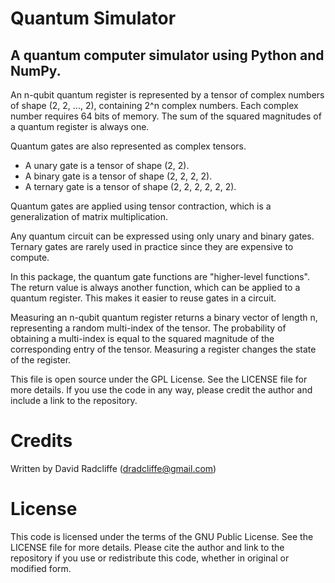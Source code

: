# Quantum Simulator
## A quantum computer simulator using Python and NumPy.

An n-qubit quantum register is represented by a tensor of complex numbers
of shape (2, 2, ..., 2), containing 2^n complex numbers. Each complex number
requires 64 bits of memory. The sum of the squared magnitudes of a quantum
register is always one.

Quantum gates are also represented as complex tensors.
  *  A unary gate is a tensor of shape (2, 2).
  *  A binary gate is a tensor of shape (2, 2, 2, 2).
  *  A ternary gate is a tensor of shape (2, 2, 2, 2, 2, 2).

Quantum gates are applied using tensor contraction, which is a
generalization of matrix multiplication.

Any quantum circuit can be expressed using only unary and binary gates.
Ternary gates are rarely used in practice since they are expensive to compute.

In this package, the quantum gate functions are "higher-level functions". 
The return value is always another function, which can be applied to a quantum register.
This makes it easier to reuse gates in a circuit.

Measuring an n-qubit quantum register returns a binary vector of length n,
representing a random multi-index of the tensor. The probability of obtaining
a multi-index is equal to the squared magnitude of the corresponding entry
of the tensor. Measuring a register changes the state of the register.


This file is open source under the GPL License. See the LICENSE file for more details.
If you use the code in any way, please credit the author and include a link to the
repository.

# Credits

Written by David Radcliffe (dradcliffe@gmail.com)

# License

This code is licensed under the terms of the GNU Public License. See the LICENSE file for more details.
Please cite the author and link to the repository if you use or redistribute this code,
whether in original or modified form.
